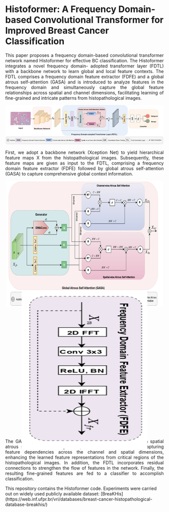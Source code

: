 # Histoformer: A Frequency Domain-based Convolutional Transformer for Improved Breast Cancer Classification
<p align="justify"> This paper proposes a frequency domain-based convolutional transformer network
named Histoformer for effective BC classification. The Histoformer integrates a novel frequency domain-
adopted transformer layer (FDTL) with a backbone network to learn global and local feature contexts. 
The FDTL comprises a frequency domain feature extractor (FDFE) and a global atrous self-attention (GASA)
and is introduced to analyze features in the frequency domain and simultaneously capture the global feature 
relationships across spatial and channel dimensions, facilitating learning of fine-grained and intricate patterns from histopathological images. </p>
<img src="histoformer.jpg" alt="Architecture of Histoformer">
<p align="justify"> First, we adopt a backbone network (Xception Net) to yield hierarchical feature maps X from the histopathological images. Subsequently,
these feature maps are given as input to the FDTL, comprising a frequency domain feature extractor (FDFE) followed by
global atrous self-attention (GASA) to capture comprehensive global context information. </p> 
<p align="center">
  <img src="gasa.jpg" alt="Architecture of Global Atrous Self-Attention (GASA)" width="500" height="400" />
  <img src="fdfe.jpg" alt="Frequency Domain Feature Extractor (FDFE) block" width="500" height="400" style="transform: rotate(90deg);" />
</p>

<p align="justify"> The GASA consists of a channel-wise atrous self-attention and a spatial atrous self-attention arranged in parallel. The GASA enables capturing feature dependencies across the channel and spatial dimensions, enhancing the learned feature representations from critical regions of the
histopathological images. In addition, the FDTL incorporates residual connections to strengthen the flow of features in the
network. Finally, the resulting fine-grained features are fed to a classifier to accomplish classification. </p>
This repository contains the Histoformer code. Experiments were carried out on widely used publicly available dataset: [BreaKHis](https://web.inf.ufpr.br/vri/databases/breast-cancer-histopathological-database-breakhis/)
